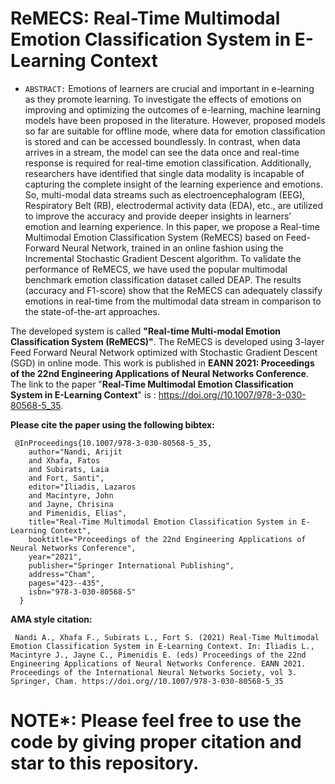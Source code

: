 # ReMECS: Real-Time Multimodal Emotion Classification System in E-Learning Context

- `ABSTRACT:` Emotions of learners are crucial and important in e-learning as they promote learning. To investigate the effects of emotions on improving and optimizing the outcomes of e-learning, machine learning models have been proposed in the literature. However, proposed models so far are suitable for offline mode, where data for emotion classification is stored and can be accessed boundlessly. In contrast, when data arrives in a stream, the model can see the data once and real-time response is required for real-time emotion classification. Additionally, researchers have identified that single data modality is incapable of capturing the complete insight of the learning experience and emotions. So, multi-modal data streams such as electroencephalogram (EEG), Respiratory Belt (RB), electrodermal activity data (EDA), etc., are utilized to improve the accuracy and provide deeper insights in learners’ emotion and learning experience. In this paper, we propose a Real-time Multimodal Emotion Classification System (ReMECS) based on Feed-Forward Neural Network, trained in an online fashion using the Incremental Stochastic Gradient Descent algorithm. To validate the performance of ReMECS, we have used the popular multimodal benchmark emotion classification dataset called DEAP. The results (accuracy and F1-score) show that the ReMECS can adequately classify emotions in real-time from the multimodal data stream in comparison to the state-of-the-art approaches.


The developed system is called **"Real-time Multi-modal Emotion Classification System (ReMECS)"**. The ReMECS is developed using 3-layer Feed Forward Neural Network optimized with Stochastic Gradient Descent (SGD) in online mode.
  This work is published in **EANN 2021: Proceedings of the 22nd Engineering Applications of Neural Networks Conference**. The link to the paper "**Real-Time Multimodal Emotion Classification System in E-Learning Context**" is : https://doi.org//10.1007/978-3-030-80568-5_35.

  **Please cite the paper using the following bibtex:**


     @InProceedings{10.1007/978-3-030-80568-5_35,
        author="Nandi, Arijit
        and Xhafa, Fatos
        and Subirats, Laia
        and Fort, Santi",
        editor="Iliadis, Lazaros
        and Macintyre, John
        and Jayne, Chrisina
        and Pimenidis, Elias",
        title="Real-Time Multimodal Emotion Classification System in E-Learning Context",
        booktitle="Proceedings of the 22nd Engineering Applications of Neural Networks Conference",
        year="2021",
        publisher="Springer International Publishing",
        address="Cham",
        pages="423--435",
        isbn="978-3-030-80568-5"
      }

  **AMA style citation:**

     Nandi A., Xhafa F., Subirats L., Fort S. (2021) Real-Time Multimodal Emotion Classification System in E-Learning Context. In: Iliadis L., Macintyre J., Jayne C., Pimenidis E. (eds) Proceedings of the 22nd Engineering Applications of Neural Networks Conference. EANN 2021. Proceedings of the International Neural Networks Society, vol 3. Springer, Cham. https://doi.org//10.1007/978-3-030-80568-5_35



# NOTE*: Please feel free to use the code by giving proper citation and star to this repository.
